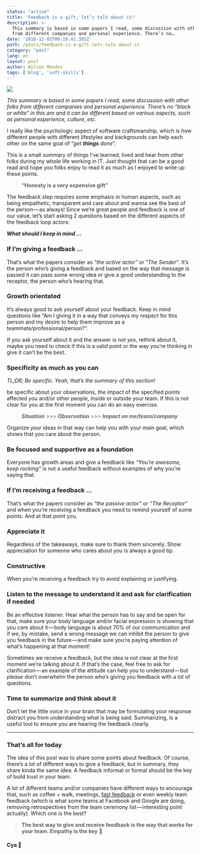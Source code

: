 ```yaml
---
status: "active"
title: 'Feedback is a gift, let’s talk about it!'
description: >-
  This summary is based in some papers I read, some discussion with other folks
  from different companies and personal experience. There’s no…
date: '2018-12-03T09:18:41.385Z'
path: /posts/feedback-is-a-gift-lets-talk-about-it
category: "post"
lang: en
layout: post
author: Wilson Mendes
tags: ['blog', 'soft-skills']
---
```


![](https://cdn-images-1.medium.com/max/2560/1*peOAhRY0uaazJhHM6uSG9A.jpeg)


_This summary is based in some papers I read, some discussion with other folks from different companies and personal experience. There’s no “black or white” in this are and it can be different based on various aspects, such as personal experience, culture, etc._

I really like the psychologic aspect of software craftsmanship, which is how different people with different lifestyles and backgrounds can help each other on the same goal of “_get_ **_things_** _done_”.

This is a small summary of things I’ve learned, lived and hear from other folks during my whole life working in IT. Just thought that can be a good read and hope you folks enjoy to read it as much as I enjoyed to write up these points.

> **“Honesty is a very expensive gift”**

The feedback step requires some emphasis in human aspects, such as being empathetic, transparent and care about and wanna see the best of the person — as always! Since we’re great people and feedback is one of our value, let’s start asking 2 questions based on the different aspects of the feedback loop actors:

**_What should I keep in mind …_**

### If I’m giving a feedback …

That’s what the papers consider as _“the active actor”_ or “_The Sender_“_._ It’s the person who’s giving a feedback and based on the way that message is passed it can pass some wrong idea or give a good understanding to the receptor, the person who’s hearing that.

### Growth orientated

It’s always good to ask yourself about your feedback. Keep in mind questions like “Am I giving it in a way that conveys my respect for this person and my desire to help them improve as a teammate/professional/person?“.

If you ask yourself about it and the answer is not _yes_, rethink about it, maybe you need to check if this is a valid point or the way you’re thinking in give it can’t be the best.

### Specificity as much as you can

_TL;DR; Be specific. Yeah, that’s the summary of this section!_

be specific about your observations, the impact of the specified points affected you and/or other people, inside or outside your team. If this is not clear for you at the first moment you can do an easy exercise.

> **_Situation_** _>>>_ **_Observation_** _>>>_ **_Impact on me/team/company_**

Organize your ideas in that way can help you with your main goal, which shows that you care about the person.

### Be focused and supportive as a foundation

Everyone has growth areas and give a feedback like _“You’re awesome, keep rocking“_ is not a useful feedback without examples of why you’re saying that.

### If I’m receiving a feedback …

That’s what the papers consider as _“the passive actor”_ or _“The Receptor“_ and when you’re receiving a feedback you need to remind yourself of some points. And at that point you.

### Appreciate it

Regardless of the takeaways, make sure to thank them sincerely. Show appreciation for someone who cares about you is always a good tip.

### Constructive

When you’re receiving a feedback try to avoid explaining or justifying.

### Listen to the message to understand it and ask for clarification if needed

Be an effective listener. Hear what the person has to say and be open for that, make sure your body language and/or facial expression is showing that you care about it — body language is about 70% of our communication and if we, by mistake, send a wrong message we can inhibit the person to give you feedback in the future — and make sure you’re paying attention of what’s happening at that moment!

Sometimes we receive a feedback, but the idea is not clear at the first moment we’re talking about it. If that’s the case, feel free to ask for clarification — an example of the attitude can help you to understand — but _please_ don’t overwhelm the person who’s giving you feedback with a lot of questions.

### Time to summarize and think about it

Don’t let the little voice in your brain that may be formulating your response distract you from understanding what is being said. Summarizing, is a useful tool to ensure you are hearing the feedback clearly.

<hr/>

### That’s all for today

The idea of this post was to share some points about feedback. Of course, there’s a lot of different ways to give a feedback, but in summary, they share kinda the same idea: A feedback informal or formal should be the key of build trust in your team.

A lot of different teams and/or companies have different ways to encourage that, such as coffee + walk, meetings, [fast feedback](https://performancepointers.wordpress.com/tag/fast-feedback/ "https://performancepointers.wordpress.com/tag/fast-feedback/") or even weekly team feedback (which is what some teams at Facebook and Google are doing, removing retrospectives from the team ceremony list — interesting point actually). Which one is the best?

> **The best way to give and receive feedback is the way that works for your team. Empathy is the key** 🔑

#### Cya 👋
